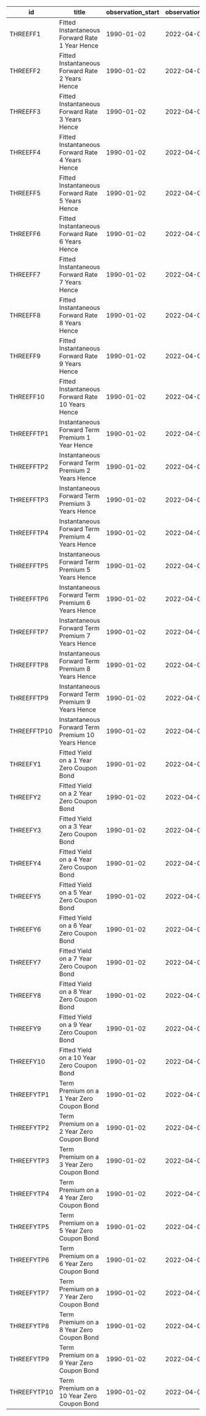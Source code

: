 | id          | title                                             | observation_start   | observation_end   |
|-------------|---------------------------------------------------|---------------------|-------------------|
| THREEFF1    | Fitted Instantaneous Forward Rate 1 Year Hence    | 1990-01-02          | 2022-04-01        |
| THREEFF2    | Fitted Instantaneous Forward Rate 2 Years Hence   | 1990-01-02          | 2022-04-01        |
| THREEFF3    | Fitted Instantaneous Forward Rate 3 Years Hence   | 1990-01-02          | 2022-04-01        |
| THREEFF4    | Fitted Instantaneous Forward Rate 4 Years Hence   | 1990-01-02          | 2022-04-01        |
| THREEFF5    | Fitted Instantaneous Forward Rate 5 Years Hence   | 1990-01-02          | 2022-04-01        |
| THREEFF6    | Fitted Instantaneous Forward Rate 6 Years Hence   | 1990-01-02          | 2022-04-01        |
| THREEFF7    | Fitted Instantaneous Forward Rate 7 Years Hence   | 1990-01-02          | 2022-04-01        |
| THREEFF8    | Fitted Instantaneous Forward Rate 8 Years Hence   | 1990-01-02          | 2022-04-01        |
| THREEFF9    | Fitted Instantaneous Forward Rate 9 Years Hence   | 1990-01-02          | 2022-04-01        |
| THREEFF10   | Fitted Instantaneous Forward Rate 10 Years Hence  | 1990-01-02          | 2022-04-01        |
| THREEFFTP1  | Instantaneous Forward Term Premium 1 Year Hence   | 1990-01-02          | 2022-04-01        |
| THREEFFTP2  | Instantaneous Forward Term Premium 2 Years Hence  | 1990-01-02          | 2022-04-01        |
| THREEFFTP3  | Instantaneous Forward Term Premium 3 Years Hence  | 1990-01-02          | 2022-04-01        |
| THREEFFTP4  | Instantaneous Forward Term Premium 4 Years Hence  | 1990-01-02          | 2022-04-01        |
| THREEFFTP5  | Instantaneous Forward Term Premium 5 Years Hence  | 1990-01-02          | 2022-04-01        |
| THREEFFTP6  | Instantaneous Forward Term Premium 6 Years Hence  | 1990-01-02          | 2022-04-01        |
| THREEFFTP7  | Instantaneous Forward Term Premium 7 Years Hence  | 1990-01-02          | 2022-04-01        |
| THREEFFTP8  | Instantaneous Forward Term Premium 8 Years Hence  | 1990-01-02          | 2022-04-01        |
| THREEFFTP9  | Instantaneous Forward Term Premium 9 Years Hence  | 1990-01-02          | 2022-04-01        |
| THREEFFTP10 | Instantaneous Forward Term Premium 10 Years Hence | 1990-01-02          | 2022-04-01        |
| THREEFY1    | Fitted Yield on a 1 Year Zero Coupon Bond         | 1990-01-02          | 2022-04-01        |
| THREEFY2    | Fitted Yield on a 2 Year Zero Coupon Bond         | 1990-01-02          | 2022-04-01        |
| THREEFY3    | Fitted Yield on a 3 Year Zero Coupon Bond         | 1990-01-02          | 2022-04-01        |
| THREEFY4    | Fitted Yield on a 4 Year Zero Coupon Bond         | 1990-01-02          | 2022-04-01        |
| THREEFY5    | Fitted Yield on a 5 Year Zero Coupon Bond         | 1990-01-02          | 2022-04-01        |
| THREEFY6    | Fitted Yield on a 6 Year Zero Coupon Bond         | 1990-01-02          | 2022-04-01        |
| THREEFY7    | Fitted Yield on a 7 Year Zero Coupon Bond         | 1990-01-02          | 2022-04-01        |
| THREEFY8    | Fitted Yield on a 8 Year Zero Coupon Bond         | 1990-01-02          | 2022-04-01        |
| THREEFY9    | Fitted Yield on a 9 Year Zero Coupon Bond         | 1990-01-02          | 2022-04-01        |
| THREEFY10   | Fitted Yield on a 10 Year Zero Coupon Bond        | 1990-01-02          | 2022-04-01        |
| THREEFYTP1  | Term Premium on a 1 Year Zero Coupon Bond         | 1990-01-02          | 2022-04-01        |
| THREEFYTP2  | Term Premium on a 2 Year Zero Coupon Bond         | 1990-01-02          | 2022-04-01        |
| THREEFYTP3  | Term Premium on a 3 Year Zero Coupon Bond         | 1990-01-02          | 2022-04-01        |
| THREEFYTP4  | Term Premium on a 4 Year Zero Coupon Bond         | 1990-01-02          | 2022-04-01        |
| THREEFYTP5  | Term Premium on a 5 Year Zero Coupon Bond         | 1990-01-02          | 2022-04-01        |
| THREEFYTP6  | Term Premium on a 6 Year Zero Coupon Bond         | 1990-01-02          | 2022-04-01        |
| THREEFYTP7  | Term Premium on a 7 Year Zero Coupon Bond         | 1990-01-02          | 2022-04-01        |
| THREEFYTP8  | Term Premium on a 8 Year Zero Coupon Bond         | 1990-01-02          | 2022-04-01        |
| THREEFYTP9  | Term Premium on a 9 Year Zero Coupon Bond         | 1990-01-02          | 2022-04-01        |
| THREEFYTP10 | Term Premium on a 10 Year Zero Coupon Bond        | 1990-01-02          | 2022-04-01        |